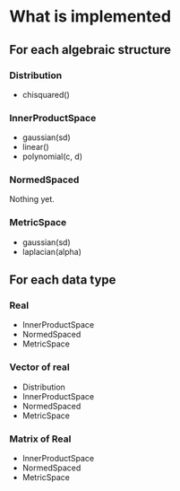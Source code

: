 # What is implemented

## For each algebraic structure

### Distribution

- chisquared()

### InnerProductSpace

- gaussian(sd)
- linear()
- polynomial(c, d)

### NormedSpaced

Nothing yet.

### MetricSpace

- gaussian(sd)
- laplacian(alpha)

## For each data type

### Real

- InnerProductSpace
- NormedSpaced
- MetricSpace

### Vector of real

- Distribution
- InnerProductSpace
- NormedSpaced
- MetricSpace

### Matrix of Real

- InnerProductSpace
- NormedSpaced
- MetricSpace